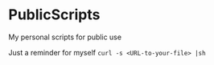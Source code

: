 # PublicScripts
My personal scripts for public use


Just a reminder for myself
`curl -s <URL-to-your-file> |sh`
